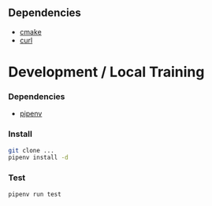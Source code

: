 ## Dependencies

-	[cmake](https://formulae.brew.sh/formula/cmake)
-	[curl](https://formulae.brew.sh/formula/curl)

# Development / Local Training

### Dependencies

-   [pipenv](https://formulae.brew.sh/formula/pipenv#default)

### Install

```bash
git clone ...
pipenv install -d
```

### Test

```
pipenv run test
```
